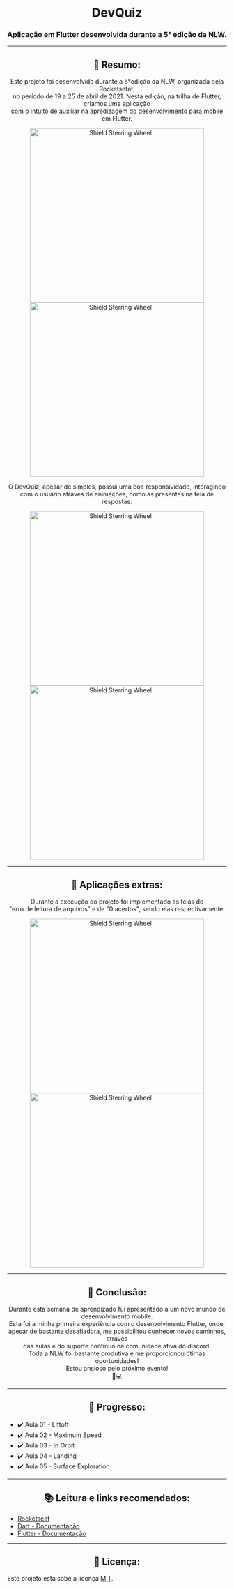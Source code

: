 <h1 align="center">DevQuiz</h1>
<h3 align="center">Aplicação em Flutter desenvolvida durante a 5° edição da NLW.</h3>

***

<h2 align="center">📌 Resumo:</h2>

<p align="center">
  Este projeto foi desenvolvido durante a 5°edição da NLW, organizada pela Rocketsetat,<br> 
  no período de 19 a 25 de abril de 2021. Nesta edição, na trilha de Flutter, criamos uma aplicação<br> 
  com o intuito de auxiliar na apredizagem do desenvolvimento para mobile em Flutter.
</p>

<p align = "center">
  <img src= "https://github.com/JosManoel/NLW_5-Flutter/blob/main/assets/readme/splash.png" alt = "Shield Sterring Wheel" height = "400"/>
  <img src= "https://github.com/JosManoel/NLW_5-Flutter/blob/main/assets/readme/home.png" alt = "Shield Sterring Wheel" height = "400"/>
</p>

<p align="center">
O DevQuiz, apesar de simples, possui uma boa responsividade, interagindo<br> 
  com o usuário através de animações, como as presentes na tela de respostas:
</p>
  
<p align = "center">
  <img src= "https://github.com/JosManoel/NLW_5-Flutter/blob/main/assets/readme/question_screen1.png" alt = "Shield Sterring Wheel" height = "400"/>
  <img src= "https://github.com/JosManoel/NLW_5-Flutter/blob/main/assets/readme/question_screen2.png" alt = "Shield Sterring Wheel" height = "400"/>
</p>

***

<h2 align="center">📱 Aplicações extras:</h2>

<p align="center">
  Durante a execução do projeto foi implementado as telas de<br>
  "erro de leitura de arquivos" e de "0 acertos", sendo elas respectivamente:
</p>

<p align = "center">
  <img src= "https://github.com/JosManoel/NLW_5-Flutter/blob/main/assets/readme/result_screen1.png" alt = "Shield Sterring Wheel" height = "400"/>
  <img src= "https://github.com/JosManoel/NLW_5-Flutter/blob/main/assets/readme/result_screen2.png" alt = "Shield Sterring Wheel" height = "400"/>
</p>

***

<h2 align="center">📝 Conclusão:</h2>

<p align="center">
  Durante esta semana de aprendizado fui apresentado a um novo mundo de desenvolvimento mobile.<br>
  Esta foi a minha primeira experiência com o desenvolvimento Flutter, onde,<br>
  apesar de bastante desafiadora, me possibilitou conhecer novos caminhos, através<br>
  das aulas e do suporte contínuo na comunidade ativa do discord.<br>
  Toda a NLW foi bastante produtiva e me proporcionou ótimas oportunidades!<br>
  Estou ansioso pelo próximo evento!<br> 
  🚀💻<br>
</p>

***

<h2 align="center">🚀 Progresso:</h2>

* ✔️ Aula 01 - Liftoff
* ✔️ Aula 02 - Maximum Speed
* ✔️ Aula 03 - In Orbit
* ✔️ Aula 04 - Landing
* ✔️ Aula 05 - Surface Exploration

***

<h2 align="center">📚 Leitura e links recomendados:</h2>

* [Rocketseat](https://rocketseat.com.br)
* [Dart - Documentação](https://dart.dev/guides)
* [Flutter - Documentação](https://flutter.dev/docs)

***

<h2 align="center">📝 Licença:</h2>

Este projeto está sobe a licença [MIT](https://github.com/JosManoel/NLW_5-Flutter/blob/main/LICENSE).

